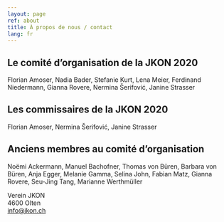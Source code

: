 ```yaml
---
layout: page
ref: about
title: À propos de nous / contact
lang: fr
---
```


## Le comité d’organisation de la JKON 2020

Florian Amoser, Nadia Bader, Stefanie Kurt, Lena Meier, Ferdinand Niedermann, Gianna Rovere, Nermina Šerifović, Janine Strasser

## Les commissaires de la JKON 2020

Florian Amoser, Nermina Šerifović, Janine Strasser

## Anciens membres au comité d’organisation

Noëmi Ackermann, Manuel Bachofner, Thomas von Büren, Barbara von Büren, Anja Egger, Melanie Gamma, Selina John, Fabian Matz, Gianna Rovere, Seu-Jing Tang, Marianne Werthmüller

Verein JKON  
4600 Olten  
[info@jkon.ch](mailto:info@jkon.ch)
